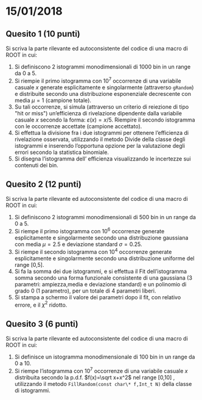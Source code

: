 # 15/01/2018

## Quesito 1 (10 punti)

Si scriva la parte rilevante ed autoconsistente del codice di una macro di ROOT in cui:

1. Si definiscono 2 istogrammi monodimensionali di 1000 bin in un range da 0 a 5.
2. Si riempie il primo istogramma con $10^7$ occorrenze di una variabile casuale $x$ generate esplicitamente e singolarmente (attraverso `gRandom`) e distribuite secondo una distribuzione esponenziale decrescente con media $\mu=1$ (campione totale).
3. Su tali occorrenze, si simula (attraverso un criterio di reiezione di tipo "hit or miss") un’efficienza di rivelazione dipendente dalla variabile casuale $x$ secondo la forma: $\varepsilon(x)=x/5$. Riempire il secondo istogramma con le occorrenze accettate (campione accettato).
4. Si effettua la divisione fra i due istogrammi per ottenere l’efficienza di rivelazione osservata, utilizzando il metodo Divide della classe degli istogrammi e inserendo l’opportuna opzione per la valutazione degli errori secondo la statistica binomiale.
5. Si disegna l’istogramma dell’ efficienza visualizzando le incertezze sui contenuti dei bin.

## Quesito 2 (12 punti)

Si scriva la parte rilevante ed autoconsistente del codice di una macro di ROOT in cui:

1. Si definiscono 2 istogrammi monodimensionali di 500 bin in un range da 0 a 5.
2. Si riempe il primo istogramma con $10^6$ occorrenze generate esplicitamente e singolarmente secondo una distribuzione gaussiana con media $\mu=2.5$ e deviazione standard $\sigma=0.25$.
3. Si riempe il secondo istogramma con $10^4$ occorrenze generate esplicitamente e singolarmente secondo una distribuzione uniforme del range [0,5].
4. Si fa la somma dei due istogrammi, e si effettua il Fit dell’istogramma somma secondo una forma funzionale consistente di una gaussiana (3 parametri: ampiezza,media e deviazione standard) e un polinomio di grado 0 (1 parametro), per un totale di 4 parametri liberi.
5. Si stampa a schermo il valore dei parametri dopo il fit, con relativo errore, e il $\chi^2$ ridotto.

## Quesito 3 (6 punti)

Si scriva la parte rilevante ed autoconsistente del codice di una macro di ROOT in cui:

1. Si definisce un istogramma monodimensionale di 100 bin in un range da 0 a 10.
2. Si riempe l’istogramma con $10^7$ occorrenze di una variabile casuale $x$ distribuita secondo la p.d.f. $f(x)=\sqrt x+x^2$ nel range [0,10] , utilizzando il metodo `FillRandom(const char\* f,Int_t N)` della classe di istogrammi.
